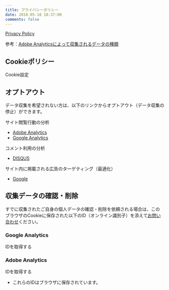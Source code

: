```yaml
---
title: プライバシーポリシー
date: 2018-05-18 18:37:00
comments: false
---
```


<a href="https://www.iubenda.com/privacy-policy/61553633" class="iubenda-white iubenda-embed" title="Privacy Policy">Privacy Policy</a>
<script>(function (w,d) {var loader = function () {var s = d.createElement("script"), tag = d.getElementsByTagName("script")[0]; s.src="https://cdn.iubenda.com/iubenda.js"; tag.parentNode.insertBefore(s,tag);}; if(w.addEventListener){w.addEventListener("load", loader, false);}else if(w.attachEvent){w.attachEvent("onload", loader);}else{w.onload = loader;}})(window, document);</script>

参考：[Adobe Analyticsによって収集されるデータの種類](https://marketing.adobe.com/resources/help/ja_JP/reference/c_Privacy_Overview.html)

## Cookieポリシー

<!-- OneTrust Cookies Policy start -->
<div id="optanon-cookie-policy"></div>
<!-- OneTrust Cookies Policy end -->

<!-- OneTrust Cookies Settings button start -->
<a class="optanon-show-settings">Cookie設定</a>
<!-- OneTrust Cookies Settings button end -->

## オプトアウト

データ収集を希望されない方は、以下のリンクからオプトアウト（データ収集の停止）ができます。

サイト閲覧行動の分析
* [Adobe Analytics](https://dentsuisobarpartnersandbox.sc.omtrdc.net/optout.html?locale=jp_JP)
* [Google Analytics](https://tools.google.com/dlpage/gaoptout?hl=ja)

コメント利用の分析
* [DISQUS](https://disqus.com/data-sharing-settings/)

サイト内に掲載される広告のターゲティング（最適化）
* [Google](https://adssettings.google.com/)


## 収集データの確認・削除

すでに収集されたご自身の個人データの確認・削除を依頼される場合は、このブラウザのCookieに保存された以下のID（オンライン識別子）を添えて[お問い合わせ](/contact/)ください。

### Google Analytics

<a class="btn btn--default" id="get-id-ga">IDを取得する</a>
<p id="id-ga"></p>

### Adobe Analytics

<a class="btn btn--default" id="get-id-aa">IDを取得する</a>
<p id="id-aa"></p>

* これらのIDはブラウザに保存されています。